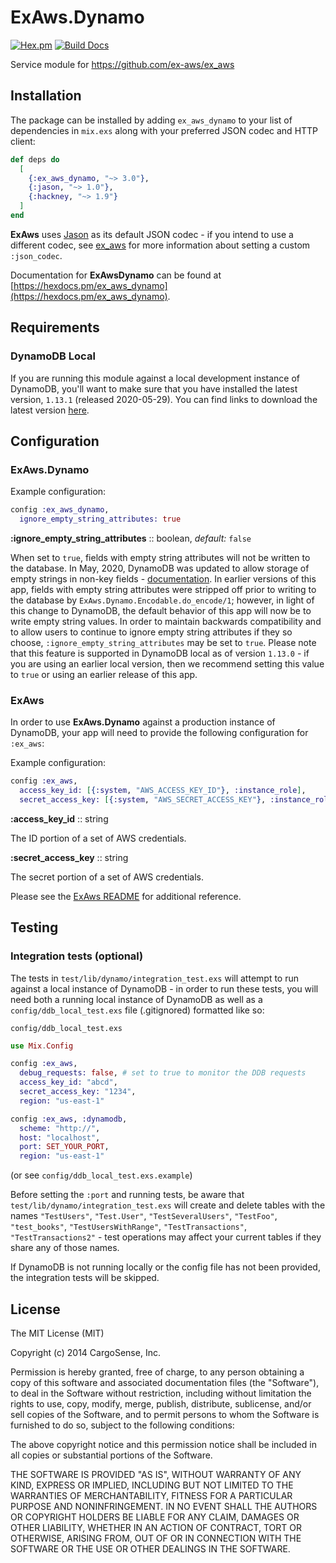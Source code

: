 ExAws.Dynamo
============
[![Hex.pm](https://img.shields.io/hexpm/v/ex_aws_dynamo.svg)](https://hex.pm/packages/ex_aws_dynamo)
[![Build Docs](https://img.shields.io/badge/hexdocs-release-blue.svg)](https://hexdocs.pm/ex_aws_dynamo/ExAws.Dynamo.html)

Service module for https://github.com/ex-aws/ex_aws

## Installation

The package can be installed by adding `ex_aws_dynamo` to your list of dependencies in `mix.exs` along with your preferred JSON codec and HTTP client:

```elixir
def deps do
  [
    {:ex_aws_dynamo, "~> 3.0"},
    {:jason, "~> 1.0"},
    {:hackney, "~> 1.9"}
  ]
end
```

**ExAws** uses [Jason](https://github.com/michalmuskala/jason) as its default JSON codec - if you intend to use a different codec, see [ex_aws](https://github.com/ex-aws/ex_aws) for more information about setting a custom `:json_codec`.

Documentation for **ExAwsDynamo** can be found at [https://hexdocs.pm/ex_aws_dynamo](https://hexdocs.pm/ex_aws_dynamo).

## Requirements

### DynamoDB Local

If you are running this module against a local development instance of DynamoDB, you'll want to make sure that you have installed the latest version, `1.13.1` (released 2020-05-29). You can find links to download the latest version [here](https://docs.aws.amazon.com/amazondynamodb/latest/developerguide/DynamoDBLocal.DownloadingAndRunning.html).

## Configuration

### **ExAws.Dynamo**

Example configuration:

```elixir
config :ex_aws_dynamo,
  ignore_empty_string_attributes: true
```

**:ignore_empty_string_attributes** :: boolean, *default:* `false`

When set to `true`, fields with empty string attributes will not be written to the database. In May, 2020, DynamoDB was updated to allow storage of empty strings in non-key fields - [documentation](https://aws.amazon.com/about-aws/whats-new/2020/05/amazon-dynamodb-now-supports-empty-values-for-non-key-string-and-binary-attributes-in-dynamodb-tables/). In earlier versions of this app, fields with empty string attributes were stripped off prior to writing to the database by `ExAws.Dynamo.Encodable.do_encode/1`; however, in light of this change to DynamoDB, the default behavior of this app will now be to write empty string values. In order to maintain backwards compatibility and to allow users to continue to ignore empty string attributes if they so choose, `:ignore_empty_string_attributes` may be set to `true`. Please note that this feature is supported in DynamoDB local as of version `1.13.0` - if you are using an earlier local version, then we recommend setting this value to `true` or using an earlier release of this app.

### **ExAws**

In order to use **ExAws.Dynamo** against a production instance of DynamoDB, your app will need to provide the following configuration for `:ex_aws`:

Example configuration:

```elixir
config :ex_aws,
  access_key_id: [{:system, "AWS_ACCESS_KEY_ID"}, :instance_role],
  secret_access_key: [{:system, "AWS_SECRET_ACCESS_KEY"}, :instance_role]
```

**:access_key_id** :: string

The ID portion of a set of AWS credentials.

**:secret_access_key** :: string

The secret portion of a set of AWS credentials.

Please see the [ExAws README](https://github.com/ex-aws/ex_aws) for additional reference.

## Testing

### Integration tests (optional)

The tests in `test/lib/dynamo/integration_test.exs` will attempt to run against a local instance of DynamoDB - in order to run these tests, you will need both a running local instance of DynamoDB as well as a `config/ddb_local_test.exs` file (.gitignored) formatted like so:

`config/ddb_local_test.exs`

```elixir
use Mix.Config

config :ex_aws,
  debug_requests: false, # set to true to monitor the DDB requests
  access_key_id: "abcd",
  secret_access_key: "1234",
  region: "us-east-1"

config :ex_aws, :dynamodb,
  scheme: "http://",
  host: "localhost",
  port: SET_YOUR_PORT,
  region: "us-east-1"
```

(or see `config/ddb_local_test.exs.example`)

Before setting the `:port` and running tests, be aware that `test/lib/dynamo/integration_test.exs` will create and delete tables with the names `"TestUsers"`, `"Test.User"`, `"TestSeveralUsers"`, `"TestFoo"`, `"test_books"`, `"TestUsersWithRange"`, `"TestTransactions"`, `"TestTransactions2"` - test operations may affect your current tables if they share any of those names.

If DynamoDB is not running locally or the config file has not been provided, the integration tests will be skipped.

## License

The MIT License (MIT)

Copyright (c) 2014 CargoSense, Inc.

Permission is hereby granted, free of charge, to any person obtaining a copy
of this software and associated documentation files (the "Software"), to deal
in the Software without restriction, including without limitation the rights
to use, copy, modify, merge, publish, distribute, sublicense, and/or sell
copies of the Software, and to permit persons to whom the Software is
furnished to do so, subject to the following conditions:

The above copyright notice and this permission notice shall be included in
all copies or substantial portions of the Software.

THE SOFTWARE IS PROVIDED "AS IS", WITHOUT WARRANTY OF ANY KIND, EXPRESS OR
IMPLIED, INCLUDING BUT NOT LIMITED TO THE WARRANTIES OF MERCHANTABILITY,
FITNESS FOR A PARTICULAR PURPOSE AND NONINFRINGEMENT. IN NO EVENT SHALL THE
AUTHORS OR COPYRIGHT HOLDERS BE LIABLE FOR ANY CLAIM, DAMAGES OR OTHER
LIABILITY, WHETHER IN AN ACTION OF CONTRACT, TORT OR OTHERWISE, ARISING FROM,
OUT OF OR IN CONNECTION WITH THE SOFTWARE OR THE USE OR OTHER DEALINGS IN
THE SOFTWARE.
